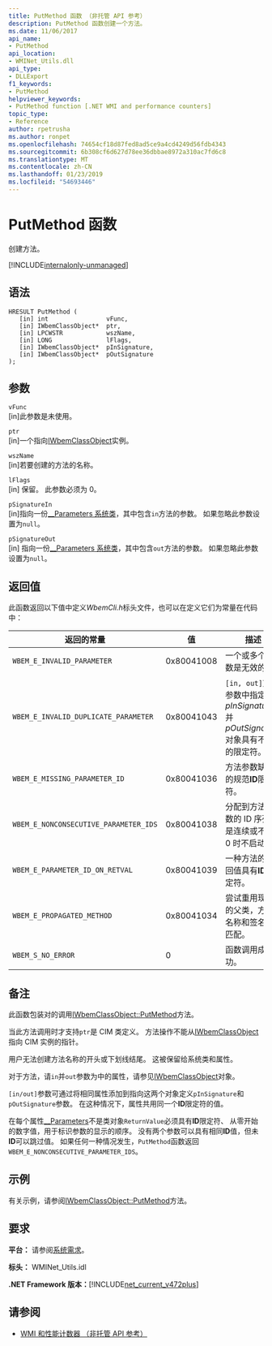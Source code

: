 ```yaml
---
title: PutMethod 函数 （非托管 API 参考）
description: PutMethod 函数创建一个方法。
ms.date: 11/06/2017
api_name:
- PutMethod
api_location:
- WMINet_Utils.dll
api_type:
- DLLExport
f1_keywords:
- PutMethod
helpviewer_keywords:
- PutMethod function [.NET WMI and performance counters]
topic_type:
- Reference
author: rpetrusha
ms.author: ronpet
ms.openlocfilehash: 74654cf18d87fed8ad5ce9a4cd4249d56fdb4343
ms.sourcegitcommit: 6b308cf6d627d78ee36dbbae8972a310ac7fd6c8
ms.translationtype: MT
ms.contentlocale: zh-CN
ms.lasthandoff: 01/23/2019
ms.locfileid: "54693446"
---
```

# <a name="putmethod-function"></a>PutMethod 函数
创建方法。

[!INCLUDE[internalonly-unmanaged](../../../../includes/internalonly-unmanaged.md)]
    
## <a name="syntax"></a>语法  
  
```  
HRESULT PutMethod (
   [in] int                vFunc, 
   [in] IWbemClassObject*  ptr, 
   [in] LPCWSTR            wszName,
   [in] LONG               lFlags,
   [in] IWbemClassObject*  pInSignature,
   [in] IWbemClassObject*  pOutSignature
); 
```  

## <a name="parameters"></a>参数

`vFunc`  
[in]此参数是未使用。

`ptr`  
[in]一个指向[IWbemClassObject](/windows/desktop/api/wbemcli/nn-wbemcli-iwbemclassobject)实例。

`wszName`  
[in]若要创建的方法的名称。 

`lFlags`  
[in] 保留。 此参数必须为 0。

`pSignatureIn`  
[in]指向一份[__Parameters 系统类](/windows/desktop/WmiSdk/--parameters)，其中包含`in`方法的参数。 如果忽略此参数设置为`null`。  

`pSignatureOut`  
[in] 指向一份[__Parameters 系统类](/windows/desktop/WmiSdk/--parameters)，其中包含`out`方法的参数。 如果忽略此参数设置为`null`。
 

## <a name="return-value"></a>返回值

此函数返回以下值中定义*WbemCli.h*标头文件，也可以在定义它们为常量在代码中：

|返回的常量  |值  |描述  |
|---------|---------|---------|
| `WBEM_E_INVALID_PARAMETER` | 0x80041008 | 一个或多个参数是无效的。 |
| `WBEM_E_INVALID_DUPLICATE_PARAMETER` | 0x80041043 | `[in, out]`方法参数中指定*pInSignature*并*pOutSignature*对象具有不同的限定符。
| `WBEM_E_MISSING_PARAMETER_ID` | 0x80041036 | 方法参数缺少的规范**ID**限定符。 |
| `WBEM_E_NONCONSECUTIVE_PARAMETER_IDS` | 0x80041038 | 分配到方法参数的 ID 序列不是连续或不在 0 时不启动。 |
| `WBEM_E_PARAMETER_ID_ON_RETVAL` | 0x80041039 | 一种方法的返回值具有**ID**限定符。 |
| `WBEM_E_PROPAGATED_METHOD` | 0x80041034 | 尝试重用现有的父类，方法名称和签名不匹配。 |
| `WBEM_S_NO_ERROR` | 0 | 函数调用成功。 |
  
## <a name="remarks"></a>备注

此函数包装对的调用[IWbemClassObject::PutMethod](/windows/desktop/api/wbemcli/nf-wbemcli-iwbemclassobject-putmethod)方法。

当此方法调用时才支持`ptr`是 CIM 类定义。 方法操作不能从[IWbemClassObject](/windows/desktop/api/wbemcli/nn-wbemcli-iwbemclassobject)指向 CIM 实例的指针。

用户无法创建方法名称的开头或下划线结尾。 这被保留给系统类和属性。

对于方法，请`in`并`out`参数为中的属性，请参见[IWbemClassObject](/windows/desktop/api/wbemcli/nn-wbemcli-iwbemclassobject)对象。

`[in/out]`参数可通过将相同属性添加到指向这两个对象定义`pInSignature`和`pOutSignature`参数。 在这种情况下，属性共用同一个**ID**限定符的值。

在每个属性[__Parameters](/windows/desktop/WmiSdk/--parameters)不是类对象`ReturnValue`必须具有**ID**限定符、 从零开始的数字值，用于标识参数的显示的顺序。 没有两个参数可以具有相同**ID**值，但未**ID**可以跳过值。 如果任何一种情况发生，`PutMethod`函数返回`WBEM_E_NONCONSECUTIVE_PARAMETER_IDS`。

## <a name="example"></a>示例

有关示例，请参阅[IWbemClassObject::PutMethod](/windows/desktop/api/wbemcli/nf-wbemcli-iwbemclassobject-putmethod)方法。

## <a name="requirements"></a>要求  
 **平台：** 请参阅[系统需求](../../../../docs/framework/get-started/system-requirements.md)。  
  
 **标头：** WMINet_Utils.idl  
  
 **.NET Framework 版本：**[!INCLUDE[net_current_v472plus](../../../../includes/net-current-v472plus.md)]  
  
## <a name="see-also"></a>请参阅
- [WMI 和性能计数器 （非托管 API 参考）](index.md)
